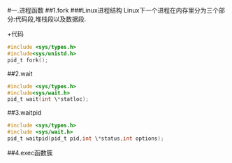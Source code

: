 #一.进程函数
##1.fork
###Linux进程结构
   Linux下一个进程在内存里分为三个部分:代码段,堆栈段以及数据段.

+代码
```C
#include <sys/types.h>
#include<sys/unistd.h>
pid_t fork();
```
##2.wait
```C
#include <sys/types.h>
#include<sys/wait.h>
pid_t wait(int \*statloc);
```
##3.waitpid
```C
#include <sys/types.h>
#include <sys/wait.h>
pid_t waitpid(pid_t pid,int \*status,int options);
```

##4.exec函数簇
